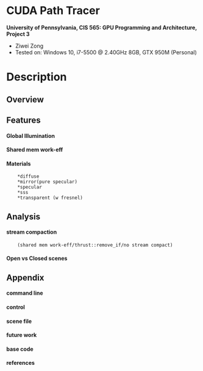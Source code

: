 CUDA Path Tracer
================

**University of Pennsylvania, CIS 565: GPU Programming and Architecture, Project 3**

* Ziwei Zong
* Tested on: Windows 10, i7-5500 @ 2.40GHz 8GB, GTX 950M (Personal)

Description
========================

## Overview

## Features
   #### Global Illumination
   #### Shared mem work-eff 
   #### Materials
        *diffuse
		*mirror(pure specular)
		*specular
		*sss
		*transparent (w fresnel)

## Analysis
   #### stream compaction
        (shared mem work-eff/thrust::remove_if/no stream compact)
   #### Open vs Closed scenes

## Appendix
   #### command line
   #### control
   #### scene file
   #### future work
   #### base code
   #### references
